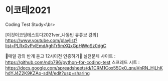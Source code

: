 # 이코테2021
Coding Test Study<\br>

[이것이코딩테스트다2021ver_나동빈 유튜브 강의]
https://www.youtube.com/playlist?list=PLRx0vPvlEmdAghTr5mXQxGpHjWqSz0dgC

🌻매일 강의 반개 듣고 12시이전 인증하기🌻
실전문제 사이트 : https://github.com/ndb796/python-for-coding-test
스프레드 시트 : https://docs.google.com/spreadsheets/d/1CRM1Cox55Dx0_qnuVnRN_HjLhKhdYJ4Z2K9KZAo-sdM/edit?usp=sharing
